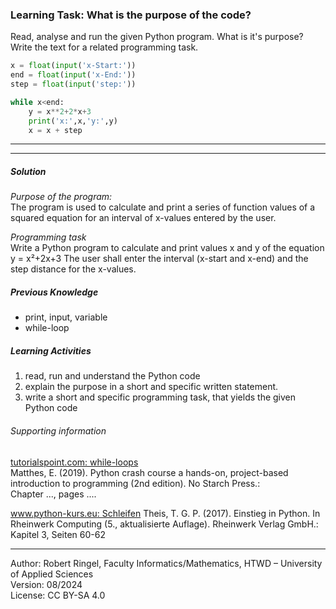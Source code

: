 ### Learning Task: What is the purpose of the code?

Read, analyse and run the given Python program. What is it's purpose?  
Write the text for a related programming task.

``` python
x = float(input('x-Start:'))
end = float(input('x-End:'))
step = float(input('step:'))

while x<end:
	y = x**2+2*x+3
	print('x:',x,'y:',y)
	x = x + step
```

---------------------------------------
---------------------------------------

##### Solution

*Purpose of the program:*  
The program is used to calculate and print a series of function values of a squared equation for an interval of x-values entered by the user.

*Programming task*  
Write a Python program to calculate and print values x and y of the equation y = x²+2x+3
The user shall enter the interval (x-start and x-end) and the step distance for the x-values.


##### Previous Knowledge

- print, input, variable
- while-loop 
  
##### Learning Activities

1) read, run and understand the Python code
2) explain the purpose in a short and specific written statement.
3) write a short and specific programming task, that yields the given Python code


###### Supporting information

[tutorialspoint.com: while-loops](https://www.tutorialspoint.com/python/python_while_loops.htm)  
Matthes, E. (2019). Python crash course a hands-on, project-based introduction to programming (2nd edition). No Starch Press.:  
Chapter ..., pages ....  

[www.python-kurs.eu: Schleifen](https://python-kurs.eu/python3_schleifen.php)
Theis, T. G. P. (2017). Einstieg in Python. In Rheinwerk Computing (5., aktualisierte Auflage). Rheinwerk Verlag GmbH.:   
Kapitel 3, Seiten 60-62 

----
[//]: # "Learning objective: Loop to repeat code sections"
[//]: # "Topic: Controlling program execution"
[//]: # "Complexity: 1 - low"
[//]: # "Task type: reverse task"

Author: Robert Ringel, Faculty Informatics/Mathematics, HTWD – University of Applied Sciences  
Version: 08/2024            
License: CC BY-SA 4.0
